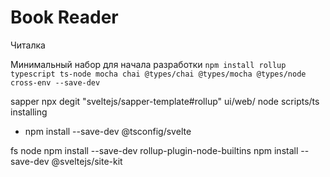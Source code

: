 # Book Reader
Читалка

Минимальный набор для начала разработки 
`npm install rollup typescript ts-node mocha chai @types/chai @types/mocha @types/node cross-env --save-dev`

sapper 
npx degit "sveltejs/sapper-template#rollup" ui/web/
node scripts/ts installing
- npm install --save-dev @tsconfig/svelte

fs node
npm install --save-dev rollup-plugin-node-builtins
npm install --save-dev @sveltejs/site-kit

<!-- npm i svelte-preprocess typescript --save-dev
npm i rollup-plugin-typescript2 @types/node --save-dev -->